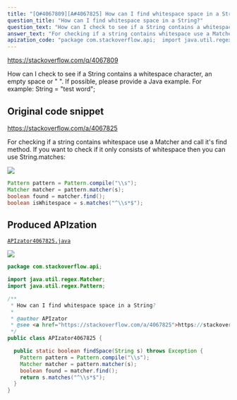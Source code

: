 ```yaml
---
title: "[Q#4067809][A#4067825] How can I find whitespace space in a String?"
question_title: "How can I find whitespace space in a String?"
question_text: "How can I check to see if a String contains a whitespace character, an empty space or \" \".  If possible, please provide a Java example. For example: String = \"test word\";"
answer_text: "For checking if a string contains whitespace use a Matcher and call it's find method. If you want to check if it only consists of whitespace then you can use String.matches:"
apization_code: "package com.stackoverflow.api;  import java.util.regex.Matcher; import java.util.regex.Pattern;  /**  * How can I find whitespace space in a String?  *  * @author APIzator  * @see <a href=\"https://stackoverflow.com/a/4067825\">https://stackoverflow.com/a/4067825</a>  */ public class APIzator4067825 {    public static boolean findSpace(String s) throws Exception {     Pattern pattern = Pattern.compile(\"\\\\s\");     Matcher matcher = pattern.matcher(s);     boolean found = matcher.find();     return s.matches(\"^\\\\s*$\");   } }"
---
```


https://stackoverflow.com/q/4067809

How can I check to see if a String contains a whitespace character, an empty space or &quot; &quot;.  If possible, please provide a Java example.
For example: String = &quot;test word&quot;;



## Original code snippet

https://stackoverflow.com/a/4067825

For checking if a string contains whitespace use a Matcher and call it&#x27;s find method.
If you want to check if it only consists of whitespace then you can use String.matches:

<div class="code-logo"><img src="/stackoverflow.png" /></div>

```java
Pattern pattern = Pattern.compile("\\s");
Matcher matcher = pattern.matcher(s);
boolean found = matcher.find();
boolean isWhitespace = s.matches("^\\s*$");
```

## Produced APIzation

[`APIzator4067825.java`](https://github.com/blind-papers/apization-temp-data/raw/main/search/APIzator4067825.java)

<div class="code-logo"><img src="/apizator.png" /></div>

```java
package com.stackoverflow.api;

import java.util.regex.Matcher;
import java.util.regex.Pattern;

/**
 * How can I find whitespace space in a String?
 *
 * @author APIzator
 * @see <a href="https://stackoverflow.com/a/4067825">https://stackoverflow.com/a/4067825</a>
 */
public class APIzator4067825 {

  public static boolean findSpace(String s) throws Exception {
    Pattern pattern = Pattern.compile("\\s");
    Matcher matcher = pattern.matcher(s);
    boolean found = matcher.find();
    return s.matches("^\\s*$");
  }
}

```